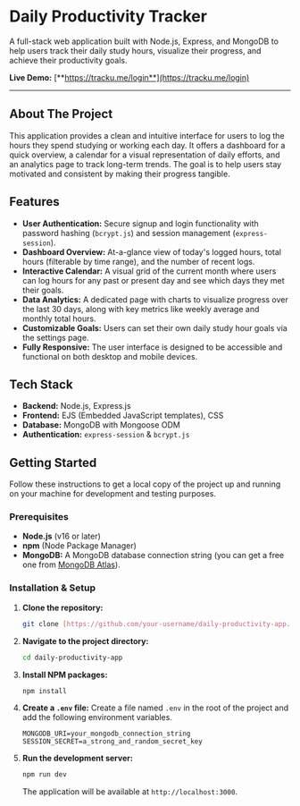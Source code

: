 # Daily Productivity Tracker

A full-stack web application built with Node.js, Express, and MongoDB to help users track their daily study hours, visualize their progress, and achieve their productivity goals.

**Live Demo:** [**https://tracku.me/login**](https://tracku.me/login)

---


## About The Project

This application provides a clean and intuitive interface for users to log the hours they spend studying or working each day. It offers a dashboard for a quick overview, a calendar for a visual representation of daily efforts, and an analytics page to track long-term trends. The goal is to help users stay motivated and consistent by making their progress tangible.

## Features

* **User Authentication:** Secure signup and login functionality with password hashing (`bcrypt.js`) and session management (`express-session`).
* **Dashboard Overview:** At-a-glance view of today's logged hours, total hours (filterable by time range), and the number of recent logs.
* **Interactive Calendar:** A visual grid of the current month where users can log hours for any past or present day and see which days they met their goals.
* **Data Analytics:** A dedicated page with charts to visualize progress over the last 30 days, along with key metrics like weekly average and monthly total hours.
* **Customizable Goals:** Users can set their own daily study hour goals via the settings page.
* **Fully Responsive:** The user interface is designed to be accessible and functional on both desktop and mobile devices.

## Tech Stack

* **Backend:** Node.js, Express.js
* **Frontend:** EJS (Embedded JavaScript templates), CSS
* **Database:** MongoDB with Mongoose ODM
* **Authentication:** `express-session` & `bcrypt.js`

## Getting Started

Follow these instructions to get a local copy of the project up and running on your machine for development and testing purposes.

### Prerequisites

* **Node.js** (v16 or later)
* **npm** (Node Package Manager)
* **MongoDB:** A MongoDB database connection string (you can get a free one from [MongoDB Atlas](https://www.mongodb.com/cloud/atlas/register)).

### Installation & Setup

1.  **Clone the repository:**
    ```sh
    git clone [https://github.com/your-username/daily-productivity-app.git](https://github.com/your-username/daily-productivity-app.git)
    ```

2.  **Navigate to the project directory:**
    ```sh
    cd daily-productivity-app
    ```

3.  **Install NPM packages:**
    ```sh
    npm install
    ```

4.  **Create a `.env` file:** Create a file named `.env` in the root of the project and add the following environment variables.

    ```env
    MONGODB_URI=your_mongodb_connection_string
    SESSION_SECRET=a_strong_and_random_secret_key
    ```

5.  **Run the development server:**
    ```sh
    npm run dev
    ```
    The application will be available at `http://localhost:3000`.

